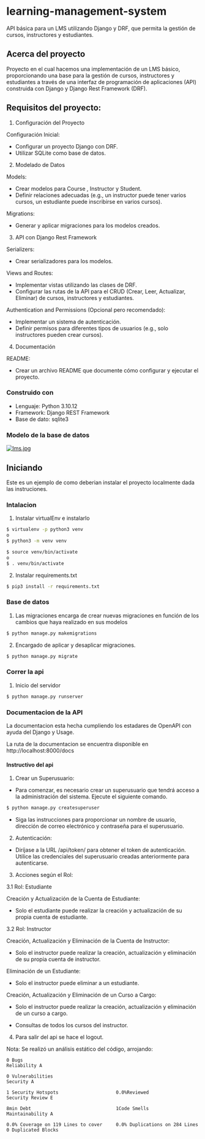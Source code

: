 # learning-management-system
API básica para un LMS utilizando Django y DRF, que permita la gestión de cursos, instructores y estudiantes.


## Acerca del proyecto
Proyecto en el cual hacemos una implementación de un LMS básico, proporcionando una base para la gestión de cursos, instructores y estudiantes a través de una interfaz de programación de aplicaciones (API) construida con Django y Django Rest Framework (DRF). 

## Requisitos del proyecto:
1.	Configuración del Proyecto

Configuración Inicial:

* Configurar un proyecto Django con DRF.
* Utilizar SQLite como base de datos.

2.	Modelado de Datos

Models:
* Crear modelos para Course , Instructor y Student.
* Definir relaciones adecuadas (e.g., un instructor puede tener varios cursos, un estudiante puede inscribirse en varios cursos).

Migrations:
* Generar y aplicar migraciones para los modelos creados.

3.	API con Django Rest Framework

Serializers:
* Crear serializadores para los modelos.

Views and Routes:
* Implementar vistas utilizando las clases de DRF.
* Configurar las rutas de la API para el CRUD (Crear, Leer, Actualizar, Eliminar) de cursos, instructores y estudiantes.

Authentication and Permissions (Opcional pero recomendado):
* Implementar un sistema de autenticación.
* Definir permisos para diferentes tipos de usuarios (e.g., solo instructores pueden crear cursos).

4.	Documentación

README:
* Crear un archivo README que documente cómo configurar y ejecutar el
proyecto.

### Construido con
* Lenguaje: Python 3.10.12
* Framework: Django REST Framework 
* Base de dato: sqlite3

### Modelo de la base de datos

[![lms.jpg](https://i.postimg.cc/XYHK1CPp/lms.jpg)](https://postimg.cc/xXmbccn2)

<!-- GETTING STARTED -->
## Iniciando

Este es un ejemplo de como deberian instalar el proyecto localmente dada las instruciones.


### Intalacion 

1. Instalar virtualEnv e instalarlo
```sh
$ virtualenv -p python3 venv
o
$ python3 -m venv venv
```
```sh
$ source venv/bin/activate
o
$ . venv/bin/activate
```
2. Instalar requirements.txt
```sh
$ pip3 install -r requirements.txt
```
### Base de datos
1. Las migraciones encarga de crear nuevas migraciones en función de los cambios que haya realizado en sus modelos
```sh
$ python manage.py makemigrations
```
2. Encargado de aplicar y desaplicar migraciones.
```sh
$ python manage.py migrate
```

### Correr la api
1. Inicio del servidor 
```sh
$ python manage.py runserver
```

### Documentacion de la API

La documentacion esta hecha cumpliendo los estadares de OpenAPI con ayuda del Django y Usage.

La ruta de la documentacion se encuentra disponible en http://localhost:8000/docs


#### Instructivo del api
1.	Crear un Superusuario:

* Para comenzar, es necesario crear un superusuario que tendrá acceso a la administración del sistema. Ejecute el siguiente comando.
```sh
$ python manage.py createsuperuser
```
* Siga las instrucciones para proporcionar un nombre de usuario, dirección de correo electrónico y contraseña para el superusuario.

2.	Autenticación:

* Diríjase a la URL /api/token/ para obtener el token de autenticación. Utilice las credenciales del superusuario creadas anteriormente para autenticarse.

3.	 Acciones según el Rol:

3.1 Rol: Estudiante

Creación y Actualización de la Cuenta de Estudiante:

* Solo el estudiante puede realizar la creación y actualización de su propia cuenta de estudiante.

3.2 Rol: Instructor

Creación, Actualización y Eliminación de la Cuenta de Instructor:

* Solo el instructor puede realizar la creación, actualización y eliminación de su propia cuenta de instructor.

Eliminación de un Estudiante:

* Solo el instructor puede eliminar a un estudiante.

Creación, Actualización y Eliminación de un Curso a Cargo:

* Solo el instructor puede realizar la creación, actualización y eliminación de un curso a cargo.

* Consultas de todos los cursos del instructor.

4.	Para salir del api se hace el logout.


Nota: Se realizó un análisis estático del código, arrojando:
~~~
0 Bugs                                                                      Reliability A
~~~
~~~
0 Vulnerabilities                                                           Security A
~~~
~~~
1 Security Hotspots                     0.0%Reviewed                        Security Review E
~~~
~~~
8min Debt		                        1Code Smells		                Maintainability A
~~~
~~~
0.0% Coverage on 119 Lines to cover	    0.0% Duplications on 284 Lines 	0 Duplicated Blocks
~~~
			

